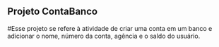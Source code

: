 ## Projeto ContaBanco

#Esse projeto se refere à atividade de criar uma conta em um banco e adicionar o nome, número da conta, agência e o saldo do usuário.

